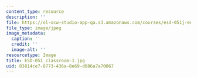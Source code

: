 ```yaml
---
content_type: resource
description: ''
file: https://ol-ocw-studio-app-qa.s3.amazonaws.com/courses/esd-051j-engineering-innovation-and-design-fall-2012/83814ce78773436a8e69d886a7a70067_ESD-051_classroom-1.jpg
file_type: image/jpeg
image_metadata:
  caption: ''
  credit: ''
  image-alt: ''
resourcetype: Image
title: ESD-051_classroom-1.jpg
uid: 83814ce7-8773-436a-8e69-d886a7a70067
---
```

